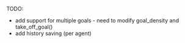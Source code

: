 TODO:
- add support for multiple goals - need to modify goal_density and take_off_goal()
- add history saving (per agent)